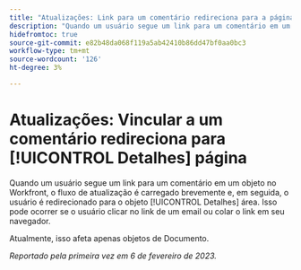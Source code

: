 ```yaml
---
title: "Atualizações: Link para um comentário redireciona para a página Detalhes"
description: "Quando um usuário segue um link para um comentário em um objeto no Workfront, o fluxo de atualização é carregado brevemente e, em seguida, é redirecionado para a área Detalhes do objeto. Isso pode ocorrer se o usuário clicar no link de um email ou colar o link em seu navegador."
hidefromtoc: true
source-git-commit: e82b48da068f119a5ab42410b86dd47bf0aa0bc3
workflow-type: tm+mt
source-wordcount: '126'
ht-degree: 3%

---
```



# Atualizações: Vincular a um comentário redireciona para [!UICONTROL Detalhes] página

Quando um usuário segue um link para um comentário em um objeto no Workfront, o fluxo de atualização é carregado brevemente e, em seguida, o usuário é redirecionado para o objeto [!UICONTROL Detalhes] área. Isso pode ocorrer se o usuário clicar no link de um email ou colar o link em seu navegador.

Atualmente, isso afeta apenas objetos de Documento.

_Reportado pela primeira vez em 6 de fevereiro de 2023._

